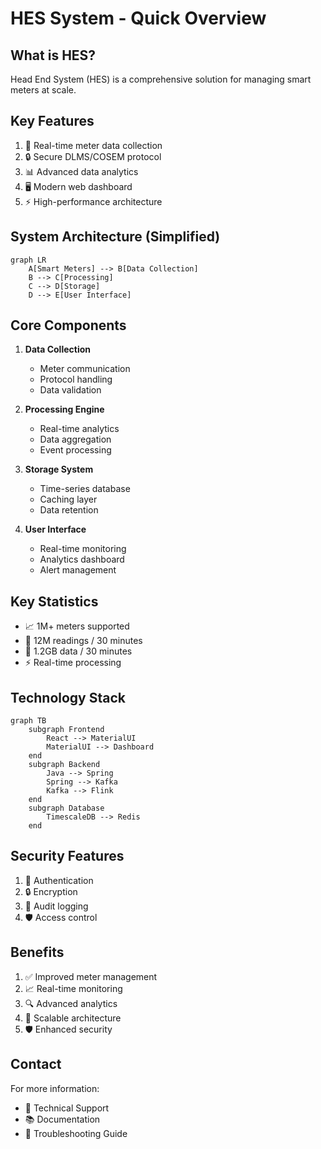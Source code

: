# HES System - Quick Overview

## What is HES?
Head End System (HES) is a comprehensive solution for managing smart meters at scale.

## Key Features
1. 🔄 Real-time meter data collection
2. 🔒 Secure DLMS/COSEM protocol
3. 📊 Advanced data analytics
4. 🖥️ Modern web dashboard
5. ⚡ High-performance architecture

## System Architecture (Simplified)
```mermaid
graph LR
    A[Smart Meters] --> B[Data Collection]
    B --> C[Processing]
    C --> D[Storage]
    D --> E[User Interface]
```

## Core Components
1. **Data Collection**
   - Meter communication
   - Protocol handling
   - Data validation

2. **Processing Engine**
   - Real-time analytics
   - Data aggregation
   - Event processing

3. **Storage System**
   - Time-series database
   - Caching layer
   - Data retention

4. **User Interface**
   - Real-time monitoring
   - Analytics dashboard
   - Alert management

## Key Statistics
- 📈 1M+ meters supported
- 🔄 12M readings / 30 minutes
- 💾 1.2GB data / 30 minutes
- ⚡ Real-time processing

## Technology Stack
```mermaid
graph TB
    subgraph Frontend
        React --> MaterialUI
        MaterialUI --> Dashboard
    end
    subgraph Backend
        Java --> Spring
        Spring --> Kafka
        Kafka --> Flink
    end
    subgraph Database
        TimescaleDB --> Redis
    end
```

## Security Features
1. 🔐 Authentication
2. 🔒 Encryption
3. 📝 Audit logging
4. 🛡️ Access control

## Benefits
1. ✅ Improved meter management
2. 📈 Real-time monitoring
3. 🔍 Advanced analytics
4. 💪 Scalable architecture
5. 🛡️ Enhanced security

## Contact
For more information:
- 📧 Technical Support
- 📚 Documentation
- 🔧 Troubleshooting Guide 